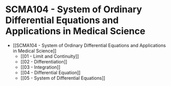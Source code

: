 # SCMA104 - System of Ordinary Differential Equations and Applications in Medical Science

- [[SCMA104 - System of Ordinary Differential Equations and Applications in Medical Science]]
	- [[01 - Limit and Continuity]]
	- [[02 - Differentiation]]
	- [[03 - Integration]]
	- [[04 - Differential Equation]]
	- [[05 - System of Differential Equations]]
